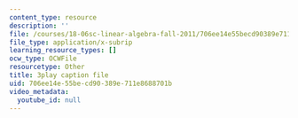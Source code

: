 ```yaml
---
content_type: resource
description: ''
file: /courses/18-06sc-linear-algebra-fall-2011/706ee14e55becd90389e711e8688701b_J7DzL2_Na80.srt
file_type: application/x-subrip
learning_resource_types: []
ocw_type: OCWFile
resourcetype: Other
title: 3play caption file
uid: 706ee14e-55be-cd90-389e-711e8688701b
video_metadata:
  youtube_id: null
---
```


